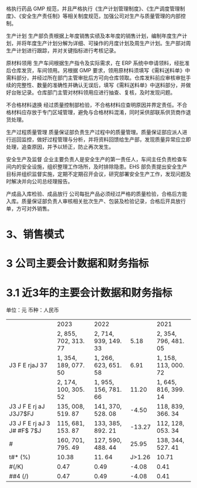 格执行药品 GMP 规范，并且严格执行《生产计划管理制度》、《生产调度管理制度》、《安全生产责任制》等相关制度规范，加强公司对生产与质量管理的内部控制。

生产计划 生产部负责根据上年度销售实绩及本年度的销售计划，编制年度生产计划，并将年度生产计划分解为详细、可操作的月度计划及周生产计划。生产部对周生产计划进行跟踪，并对关键指标进行考核记录。

原材料领用 生产车间根据生产指令及实际需求，在 ERP 系统中申请领料，经批准后仓库发货，车间领用。另根据 GMP 要求，领用原材料须填写《需料送料单》中需料部分，并经过所在部门主管审批后方可向仓库领取。仓库发料前应审核审批手续的完整性、数量的准确性并确认无误后，填写《需料送料单》中送料部分，并做好台账记录。仓库部门主管对材料领用应进行抽查、复核，及时发现问题。

不合格材料退换 经过质量控制部检验，不合格材料应查明原因并界定责任。不合格材料应存放于专门区域管理，避免与合格材料混淆，同时采供部联系供货商作退货处理。

生产过程质量管理 质量保证部负责生产过程中的质量管理。质量保证部应派人进行巡回监控，做好过程管理与分析，并将资料回馈给生产部，发现质量异常应立即处理，追查原因，并予以矫正，防止再次发生。

安全生产及监督 企业主要负责人是安全生产的第一责任人，车间主任负责检查车间内的安全设施，组织整理工作场所，及时排除隐患。EHS 部负责提出安全生产目标并组织监督实施，定期不定期召开会议，研究部署安全生产工作，发现问题及时解决并向公司总经理报告。

产成品入库检验、成品放行 公司每批产品必须经过严格的质量检验，合格后方能入库。质量保证部负责人审核相关批次生产、包装及检验记录，合格后开具放行单，方可对外销售。

# 3、销售模式

# 3 公司主要会计数据和财务指标

# 3.1 近3年的主要会计数据和财务指标

单位：元 币种：人民币  

<table><tr><td></td><td>2023</td><td>2022</td><td></td><td>2021</td></tr><tr><td></td><td>2, 855, 702, 313. 77</td><td>2, 714, 939, 149. 33</td><td>5.18</td><td>2, 354, 796, 481. 05</td></tr><tr><td>J3  F E rjaJ 37</td><td>1, 354, 189, 077. 50</td><td>1, 266, 623, 651. 58</td><td>6.91</td><td>1, 158, 113, 000. 72</td></tr><tr><td></td><td>2, 174, 100, 305. 52</td><td>1, 955, 156, 781. 66</td><td>11.20</td><td>1, 645, 816, 399. 14</td></tr><tr><td>J3 J F E rj aJ J3J7$FJ</td><td>135, 008, 519. 87</td><td>141, 370, 528. 08</td><td>-4.50</td><td>118, 839, 366. 34</td></tr><tr><td>J3 J F E rj aJ  3 J# #F$ 7$J</td><td>115, 681, 153. 87</td><td>133, 385, 892. 21</td><td>-13.27</td><td>112, 128, 053. 34</td></tr><tr><td>#   </td><td>160, 701, 795. 49</td><td>127, 590, 488. 44</td><td>25.95</td><td>138, 344, 527. 41</td></tr><tr><td>t#* (%)</td><td>10.38</td><td>11. 64</td><td>J&gt;1.26</td><td>10.71</td></tr><tr><td>#(/K)</td><td>0.47</td><td>0.49</td><td>-4.08</td><td>0.41</td></tr><tr><td>##4 (/)</td><td>0.47</td><td>0.49</td><td>-4.08</td><td>0.41</td></tr></table>